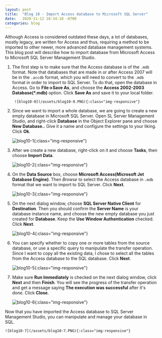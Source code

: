 ```yaml
---
layout: post 
title:  "Blog 10 - Import Access database to Microsoft SQL Server"
date:   2020-11-12 18:34:18 -0700
categories: blog
---
```



Although Access is considered outdated these days, a lot of databases, mostly legacy, are written for Access and thus, requiring a method to be imported to other newer, more advanced database management systems. This blog post will describe how to import database from Microsoft Access to Microsoft SQL Server Management Studio. 



1. The first step is to make sure that the Access database is of the `.mdb` format. Note that databases that are made in or after Access 2007 will be in the `.accdb` format, which you will need to convert to the `.mdb` format in order to import to SQL Server. To do that, open the database in Access. Go to **File->Save As**, and choose the **Access 2002-2003 Database(*.mdb)** option. Click **Save As** and save it to your local folder.

        ![blog10-0](/assets/blog10-0.PNG){:class="img-responsive"}


2.  Since we want to import a whole database, we are going to create a new empty database in Microsoft SQL Server. Open SL Server Management Studio, and right-click **Database** in the Object Explorer pane and choose **New Database..** Give it a name and configure the settings to your liking. Click **Ok**.

    ![blog10-1](/assets/blog10-1.PNG){:class="img-responsive"}


3. After we create a new database, right-click on it and choose **Tasks**, then choose **Import Data**.

    ![blog10-2](/assets/blog10-2.png){:class="img-responsive"}


4. On the **Data Source** box, choose **Microsoft Access(Microsoft Jet Database Engine)**. Then *Browse* to select the Access database in `.mdb` format that we want to import to SQL Server. Click **Next**.

    ![blog10-3](/assets/blog10-3.PNG){:class="img-responsive"}


5. On the next dialog window, choose **SQL Server Native Client** for **Destination**. Then you should confirm the **Server Name** is your database instance name, and choose the new empty database you just created for **Database**. Keep the **Use Window Authentication** checked. Click **Next**.

    ![blog10-4](/assets/blog10-4.jpg){:class="img-responsive"}

6. You can specify whether to copy one or more tables from the source database, or use a specific query to manipulate the transfer operation. Since I want to copy all the existing data, I chose to select all the tables from the Access database to the SQL database. Click **Next**.

    ![blog10-5](/assets/blog10-5.png){:class="img-responsive"}

7. Make sure **Run Immediately** is checked on the next dialog window, click **Next** and then **Finish**. You will see the progress of the transfer operation and get a message saying **The execution was successful** after it's done. Click **Close**.

    ![blog10-6](/assets/blog10-6.PNG){:class="img-responsive"}


Now that you have imported the Access database to SQL Server Management Studio, you can manipulate and manage your database in SQL.

    ![blog10-7](/assets/blog10-7.PNG){:class="img-responsive"}
